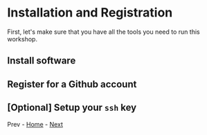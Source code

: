 # Installation and Registration
First, let's make sure that you have all the tools you need to run this workshop.

## Install software

## Register for a Github account

## [Optional] Setup your `ssh` key

Prev - [Home](../README.md) - [Next](01-fork-and-clone.md)
